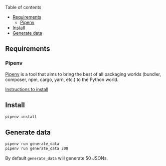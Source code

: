 Table of contents

- [Requirements](#requirements)
  - [Pipenv](#pipenv)
- [Install](#install)
- [Generate data](#generate-data)

## Requirements

### Pipenv

[Pipenv](https://pipenv.readthedocs.io/) is a tool that aims to bring the best of all packaging worlds (bundler, composer, npm, cargo, yarn, etc.) to the Python world.

[Instructions to install](https://pipenv.readthedocs.io/en/latest/install/#installing-pipenv)

## Install

```bash
pipenv install
```

## Generate data

```bash
pipenv run generate_data
pipenv run generate_data 200
```

By default `generate_data` will generate 50 JSONs.
